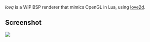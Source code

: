 *lovq* is a WIP BSP renderer that mimics OpenGL in Lua, using [love2d](http://love2d.org/).

## Screenshot

<img src="https://i.imgur.com/9nIMS3I.png">

